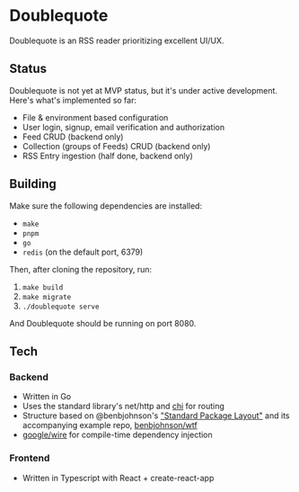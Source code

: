 # Doublequote

Doublequote is an RSS reader prioritizing excellent UI/UX.

## Status

Doublequote is not yet at MVP status, but it's under active development. Here's what's implemented so far:

- File & environment based configuration
- User login, signup, email verification and authorization
- Feed CRUD (backend only)
- Collection (groups of Feeds) CRUD (backend only)
- RSS Entry ingestion (half done, backend only)

## Building

Make sure the following dependencies are installed:

- `make`
- `pnpm`
- `go`
- `redis` (on the default port, 6379)

Then, after cloning the repository, run:

1. `make build`
2. `make migrate`
3. `./doublequote serve`

And Doublequote should be running on port 8080.

## Tech

### Backend

- Written in Go
- Uses the standard library's net/http and [chi](https://github.com/go-chi/chi) for routing
- Structure based on @benbjohnson's ["Standard Package Layout"](https://www.gobeyond.dev/standard-package-layout/) and its accompanying example repo, [benbjohnson/wtf](https://github.com/benbjohnson/wtf)
- [google/wire](https://github.com/google/wire) for compile-time dependency injection

### Frontend

- Written in Typescript with React + create-react-app
